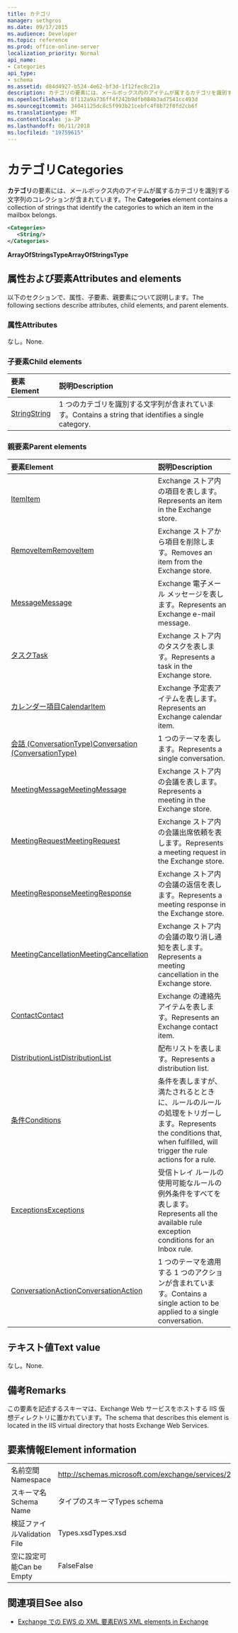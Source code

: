 ```yaml
---
title: カテゴリ
manager: sethgros
ms.date: 09/17/2015
ms.audience: Developer
ms.topic: reference
ms.prod: office-online-server
localization_priority: Normal
api_name:
- Categories
api_type:
- schema
ms.assetid: d84d4927-b524-4e62-bf3d-1f12fec8c21a
description: カテゴリの要素には、メールボックス内のアイテムが属するカテゴリを識別する文字列のコレクションが含まれています。
ms.openlocfilehash: 8f112a9a736ff4f242b9dfb084b3ad7541cc493d
ms.sourcegitcommit: 34041125dc8c5f993b21cebfc4f8b72f0fd2cb6f
ms.translationtype: MT
ms.contentlocale: ja-JP
ms.lasthandoff: 06/11/2018
ms.locfileid: "19759615"
---
```

# <a name="categories"></a><span data-ttu-id="0b296-103">カテゴリ</span><span class="sxs-lookup"><span data-stu-id="0b296-103">Categories</span></span>

<span data-ttu-id="0b296-104">**カテゴリ**の要素には、メールボックス内のアイテムが属するカテゴリを識別する文字列のコレクションが含まれています。</span><span class="sxs-lookup"><span data-stu-id="0b296-104">The **Categories** element contains a collection of strings that identify the categories to which an item in the mailbox belongs.</span></span> 
  
```XML
<Categories>
   <String/>
</Categories>
```

 <span data-ttu-id="0b296-105">**ArrayOfStringsType**</span><span class="sxs-lookup"><span data-stu-id="0b296-105">**ArrayOfStringsType**</span></span>
## <a name="attributes-and-elements"></a><span data-ttu-id="0b296-106">属性および要素</span><span class="sxs-lookup"><span data-stu-id="0b296-106">Attributes and elements</span></span>

<span data-ttu-id="0b296-107">以下のセクションで、属性、子要素、親要素について説明します。</span><span class="sxs-lookup"><span data-stu-id="0b296-107">The following sections describe attributes, child elements, and parent elements.</span></span>
  
### <a name="attributes"></a><span data-ttu-id="0b296-108">属性</span><span class="sxs-lookup"><span data-stu-id="0b296-108">Attributes</span></span>

<span data-ttu-id="0b296-109">なし。</span><span class="sxs-lookup"><span data-stu-id="0b296-109">None.</span></span>
  
### <a name="child-elements"></a><span data-ttu-id="0b296-110">子要素</span><span class="sxs-lookup"><span data-stu-id="0b296-110">Child elements</span></span>

|<span data-ttu-id="0b296-111">**要素**</span><span class="sxs-lookup"><span data-stu-id="0b296-111">**Element**</span></span>|<span data-ttu-id="0b296-112">**説明**</span><span class="sxs-lookup"><span data-stu-id="0b296-112">**Description**</span></span>|
|:-----|:-----|
|[<span data-ttu-id="0b296-113">String</span><span class="sxs-lookup"><span data-stu-id="0b296-113">String</span></span>](string.md) <br/> |<span data-ttu-id="0b296-114">1 つのカテゴリを識別する文字列が含まれています。</span><span class="sxs-lookup"><span data-stu-id="0b296-114">Contains a string that identifies a single category.</span></span>  <br/> |
   
### <a name="parent-elements"></a><span data-ttu-id="0b296-115">親要素</span><span class="sxs-lookup"><span data-stu-id="0b296-115">Parent elements</span></span>

|<span data-ttu-id="0b296-116">**要素**</span><span class="sxs-lookup"><span data-stu-id="0b296-116">**Element**</span></span>|<span data-ttu-id="0b296-117">**説明**</span><span class="sxs-lookup"><span data-stu-id="0b296-117">**Description**</span></span>|
|:-----|:-----|
|[<span data-ttu-id="0b296-118">Item</span><span class="sxs-lookup"><span data-stu-id="0b296-118">Item</span></span>](item.md) <br/> |<span data-ttu-id="0b296-119">Exchange ストア内の項目を表します。</span><span class="sxs-lookup"><span data-stu-id="0b296-119">Represents an item in the Exchange store.</span></span>  <br/> |
|[<span data-ttu-id="0b296-120">RemoveItem</span><span class="sxs-lookup"><span data-stu-id="0b296-120">RemoveItem</span></span>](removeitem.md) <br/> |<span data-ttu-id="0b296-121">Exchange ストアから項目を削除します。</span><span class="sxs-lookup"><span data-stu-id="0b296-121">Removes an item from the Exchange store.</span></span>  <br/> |
|[<span data-ttu-id="0b296-122">Message</span><span class="sxs-lookup"><span data-stu-id="0b296-122">Message</span></span>](message-ex15websvcsotherref.md) <br/> |<span data-ttu-id="0b296-123">Exchange 電子メール メッセージを表します。</span><span class="sxs-lookup"><span data-stu-id="0b296-123">Represents an Exchange e-mail message.</span></span>  <br/> |
|[<span data-ttu-id="0b296-124">タスク</span><span class="sxs-lookup"><span data-stu-id="0b296-124">Task</span></span>](task.md) <br/> |<span data-ttu-id="0b296-125">Exchange ストア内のタスクを表します。</span><span class="sxs-lookup"><span data-stu-id="0b296-125">Represents a task in the Exchange store.</span></span>  <br/> |
|[<span data-ttu-id="0b296-126">カレンダー項目</span><span class="sxs-lookup"><span data-stu-id="0b296-126">CalendarItem</span></span>](calendaritem.md) <br/> |<span data-ttu-id="0b296-127">Exchange 予定表アイテムを表します。</span><span class="sxs-lookup"><span data-stu-id="0b296-127">Represents an Exchange calendar item.</span></span>  <br/> |
|[<span data-ttu-id="0b296-128">会話 (ConversationType)</span><span class="sxs-lookup"><span data-stu-id="0b296-128">Conversation (ConversationType)</span></span>](conversation-conversationtype.md) <br/> |<span data-ttu-id="0b296-129">1 つのテーマを表します。</span><span class="sxs-lookup"><span data-stu-id="0b296-129">Represents a single conversation.</span></span>  <br/> |
|[<span data-ttu-id="0b296-130">MeetingMessage</span><span class="sxs-lookup"><span data-stu-id="0b296-130">MeetingMessage</span></span>](meetingmessage.md) <br/> |<span data-ttu-id="0b296-131">Exchange ストア内の会議を表します。</span><span class="sxs-lookup"><span data-stu-id="0b296-131">Represents a meeting in the Exchange store.</span></span>  <br/> |
|[<span data-ttu-id="0b296-132">MeetingRequest</span><span class="sxs-lookup"><span data-stu-id="0b296-132">MeetingRequest</span></span>](meetingrequest.md) <br/> |<span data-ttu-id="0b296-133">Exchange ストア内の会議出席依頼を表します。</span><span class="sxs-lookup"><span data-stu-id="0b296-133">Represents a meeting request in the Exchange store.</span></span>  <br/> |
|[<span data-ttu-id="0b296-134">MeetingResponse</span><span class="sxs-lookup"><span data-stu-id="0b296-134">MeetingResponse</span></span>](meetingresponse.md) <br/> |<span data-ttu-id="0b296-135">Exchange ストア内の会議の返信を表します。</span><span class="sxs-lookup"><span data-stu-id="0b296-135">Represents a meeting response in the Exchange store.</span></span>  <br/> |
|[<span data-ttu-id="0b296-136">MeetingCancellation</span><span class="sxs-lookup"><span data-stu-id="0b296-136">MeetingCancellation</span></span>](meetingcancellation.md) <br/> |<span data-ttu-id="0b296-137">Exchange ストア内の会議の取り消し通知を表します。</span><span class="sxs-lookup"><span data-stu-id="0b296-137">Represents a meeting cancellation in the Exchange store.</span></span>  <br/> |
|[<span data-ttu-id="0b296-138">Contact</span><span class="sxs-lookup"><span data-stu-id="0b296-138">Contact</span></span>](contact.md) <br/> |<span data-ttu-id="0b296-139">Exchange の連絡先アイテムを表します。</span><span class="sxs-lookup"><span data-stu-id="0b296-139">Represents an Exchange contact item.</span></span>  <br/> |
|[<span data-ttu-id="0b296-140">DistributionList</span><span class="sxs-lookup"><span data-stu-id="0b296-140">DistributionList</span></span>](distributionlist.md) <br/> |<span data-ttu-id="0b296-141">配布リストを表します。</span><span class="sxs-lookup"><span data-stu-id="0b296-141">Represents a distribution list.</span></span>  <br/> |
|[<span data-ttu-id="0b296-142">条件</span><span class="sxs-lookup"><span data-stu-id="0b296-142">Conditions</span></span>](conditions.md) <br/> |<span data-ttu-id="0b296-143">条件を表しますが、満たされるとときに、ルールのルールの処理をトリガーします。</span><span class="sxs-lookup"><span data-stu-id="0b296-143">Represents the conditions that, when fulfilled, will trigger the rule actions for a rule.</span></span>  <br/> |
|[<span data-ttu-id="0b296-144">Exceptions</span><span class="sxs-lookup"><span data-stu-id="0b296-144">Exceptions</span></span>](exceptions.md) <br/> |<span data-ttu-id="0b296-145">受信トレイ ルールの使用可能なルールの例外条件をすべてを表します。</span><span class="sxs-lookup"><span data-stu-id="0b296-145">Represents all the available rule exception conditions for an Inbox rule.</span></span>  <br/> |
|[<span data-ttu-id="0b296-146">ConversationAction</span><span class="sxs-lookup"><span data-stu-id="0b296-146">ConversationAction</span></span>](conversationaction.md) <br/> |<span data-ttu-id="0b296-147">1 つのテーマを適用する 1 つのアクションが含まれています。</span><span class="sxs-lookup"><span data-stu-id="0b296-147">Contains a single action to be applied to a single conversation.</span></span>  <br/> |
   
## <a name="text-value"></a><span data-ttu-id="0b296-148">テキスト値</span><span class="sxs-lookup"><span data-stu-id="0b296-148">Text value</span></span>

<span data-ttu-id="0b296-149">なし。</span><span class="sxs-lookup"><span data-stu-id="0b296-149">None.</span></span>
  
## <a name="remarks"></a><span data-ttu-id="0b296-150">備考</span><span class="sxs-lookup"><span data-stu-id="0b296-150">Remarks</span></span>

<span data-ttu-id="0b296-151">この要素を記述するスキーマは、Exchange Web サービスをホストする IIS 仮想ディレクトリに置かれています。</span><span class="sxs-lookup"><span data-stu-id="0b296-151">The schema that describes this element is located in the IIS virtual directory that hosts Exchange Web Services.</span></span>
  
## <a name="element-information"></a><span data-ttu-id="0b296-152">要素情報</span><span class="sxs-lookup"><span data-stu-id="0b296-152">Element information</span></span>

|||
|:-----|:-----|
|<span data-ttu-id="0b296-153">名前空間</span><span class="sxs-lookup"><span data-stu-id="0b296-153">Namespace</span></span>  <br/> |http://schemas.microsoft.com/exchange/services/2006/types  <br/> |
|<span data-ttu-id="0b296-154">スキーマ名</span><span class="sxs-lookup"><span data-stu-id="0b296-154">Schema Name</span></span>  <br/> |<span data-ttu-id="0b296-155">タイプのスキーマ</span><span class="sxs-lookup"><span data-stu-id="0b296-155">Types schema</span></span>  <br/> |
|<span data-ttu-id="0b296-156">検証ファイル</span><span class="sxs-lookup"><span data-stu-id="0b296-156">Validation File</span></span>  <br/> |<span data-ttu-id="0b296-157">Types.xsd</span><span class="sxs-lookup"><span data-stu-id="0b296-157">Types.xsd</span></span>  <br/> |
|<span data-ttu-id="0b296-158">空に設定可能</span><span class="sxs-lookup"><span data-stu-id="0b296-158">Can be Empty</span></span>  <br/> |<span data-ttu-id="0b296-159">False</span><span class="sxs-lookup"><span data-stu-id="0b296-159">False</span></span>  <br/> |
   
## <a name="see-also"></a><span data-ttu-id="0b296-160">関連項目</span><span class="sxs-lookup"><span data-stu-id="0b296-160">See also</span></span>



- [<span data-ttu-id="0b296-161">Exchange での EWS の XML 要素</span><span class="sxs-lookup"><span data-stu-id="0b296-161">EWS XML elements in Exchange</span></span>](ews-xml-elements-in-exchange.md)

